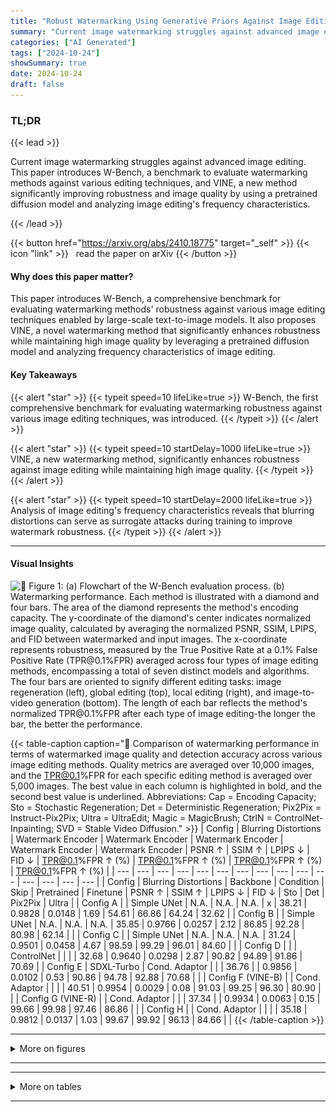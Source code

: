 ```yaml
---
title: "Robust Watermarking Using Generative Priors Against Image Editing: From Benchmarking to Advances"
summary: "Current image watermarking struggles against advanced image editing. This paper introduces W-Bench, a benchmark to evaluate watermarking methods against various editing techniques, and VINE, a new met....."
categories: ["AI Generated"]
tags: ["2024-10-24"]
showSummary: true
date: 2024-10-24
draft: false
---
```


### TL;DR


{{< lead >}}

Current image watermarking struggles against advanced image editing. This paper introduces W-Bench, a benchmark to evaluate watermarking methods against various editing techniques, and VINE, a new method significantly improving robustness and image quality by using a pretrained diffusion model and analyzing image editing's frequency characteristics.

{{< /lead >}}


{{< button href="https://arxiv.org/abs/2410.18775" target="_self" >}}
{{< icon "link" >}} &nbsp; read the paper on arXiv
{{< /button >}}

#### Why does this paper matter?
This paper introduces W-Bench, a comprehensive benchmark for evaluating watermarking methods' robustness against various image editing techniques enabled by large-scale text-to-image models.  It also proposes VINE, a novel watermarking method that significantly enhances robustness while maintaining high image quality by leveraging a pretrained diffusion model and analyzing frequency characteristics of image editing.
#### Key Takeaways

{{< alert "star" >}}
{{< typeit speed=10 lifeLike=true >}} W-Bench, the first comprehensive benchmark for evaluating watermarking robustness against various image editing techniques, was introduced. {{< /typeit >}}
{{< /alert >}}

{{< alert "star" >}}
{{< typeit speed=10 startDelay=1000 lifeLike=true >}} VINE, a new watermarking method, significantly enhances robustness against image editing while maintaining high image quality. {{< /typeit >}}
{{< /alert >}}

{{< alert "star" >}}
{{< typeit speed=10 startDelay=2000 lifeLike=true >}} Analysis of image editing's frequency characteristics reveals that blurring distortions can serve as surrogate attacks during training to improve watermark robustness. {{< /typeit >}}
{{< /alert >}}

------
#### Visual Insights

![](figures/figures_2_0.png "🔼 Figure 1: (a) Flowchart of the W-Bench evaluation process. (b) Watermarking performance. Each method is illustrated with a diamond and four bars. The area of the diamond represents the method's encoding capacity. The y-coordinate of the diamond's center indicates normalized image quality, calculated by averaging the normalized PSNR, SSIM, LPIPS, and FID between watermarked and input images. The x-coordinate represents robustness, measured by the True Positive Rate at a 0.1% False Positive Rate (TPR@0.1%FPR) averaged across four types of image editing methods, encompassing a total of seven distinct models and algorithms. The four bars are oriented to signify different editing tasks: image regeneration (left), global editing (top), local editing (right), and image-to-video generation (bottom). The length of each bar reflects the method's normalized TPR@0.1%FPR after each type of image editing-the longer the bar, the better the performance.")

{{< table-caption caption="🔽 Comparison of watermarking performance in terms of watermarked image quality and detection accuracy across various image editing methods. Quality metrics are averaged over 10,000 images, and the TPR@0.1%FPR for each specific editing method is averaged over 5,000 images. The best value in each column is highlighted in bold, and the second best value is underlined. Abbreviations: Cap = Encoding Capacity; Sto = Stochastic Regeneration; Det = Deterministic Regeneration; Pix2Pix = Instruct-Pix2Pix; Ultra = UltraEdit; Magic = MagicBrush; CtrlN = ControlNet-Inpainting; SVD = Stable Video Diffusion." >}}
| Config | Blurring Distortions | Watermark Encoder | Watermark Encoder | Watermark Encoder | Watermark Encoder | Watermark Encoder | PSNR ↑ | SSIM ↑ | LPIPS ↓ | FID ↓ | TPR@0.1%FPR ↑ (%) | TPR@0.1%FPR ↑ (%) | TPR@0.1%FPR ↑ (%) | TPR@0.1%FPR ↑ (%) |
| --- | --- | --- | --- | --- | --- | --- | --- | --- | --- | --- | --- | --- | --- | --- |
| Config | Blurring Distortions | Backbone | Condition | Skip | Pretrained | Finetune | PSNR ↑ | SSIM ↑ | LPIPS ↓ | FID ↓ | Sto | Det | Pix2Pix | Ultra |
| Config A |  | Simple UNet | N.A. | N.A. | N.A. | x | 38.21 | 0.9828 | 0.0148 | 1.69 | 54.61 | 66.86 | 64.24 | 32.62 |
| Config B |  | Simple UNet | N.A. | N.A. | N.A. | 35.85 | 0.9766 | 0.0257 | 2.12 | 86.85 | 92.28 | 80.98 | 62.14 |  |
| Config C |  | Simple UNet | N.A. | N.A. | N.A. | 31.24 | 0.9501 | 0.0458 | 4.67 | 98.59 | 99.29 | 96.01 | 84.60 |  |
| Config D |  |  | ControlNet |  |  |  | 32.68 | 0.9640 | 0.0298 | 2.87 | 90.82 | 94.89 | 91.86 | 70.69 |
| Config E | SDXL-Turbo | Cond. Adaptor |  |  | 36.76 |  | 0.9856 | 0.0102 | 0.53 | 90.86 | 94.78 | 92.88 | 70.68 |  |
| Config F (VINE-B) |  | Cond. Adaptor |  |  |  | 40.51 | 0.9954 | 0.0029 | 0.08 | 91.03 | 99.25 | 96.30 | 80.90 |  |
| Config G (VINE-R) |  | Cond. Adaptor |  |  | 37.34 |  | 0.9934 | 0.0063 | 0.15 | 99.66 | 99.98 | 97.46 | 86.86 |  |
| Config H |  | Cond. Adaptor |  |  |  | 35.18 | 0.9812 | 0.0137 | 1.03 | 99.67 | 99.92 | 96.13 | 84.66 |  |
{{< /table-caption >}}

------



<details>
<summary>More on figures
</summary>


![](figures/figures_4_0.png "🔼 Figure 2: Process for analyzing the impact of image editing on an image's frequency spectrum. In this example, the editing model Instruct-Pix2Pix, denoted as ∈(·), is employed. The function F(·) represents the Fourier transform, and we visualize its magnitude on a logarithmic scale.")

![](figures/figures_6_0.png "🔼 Figure 4: The overall framework of our method, VINE. We utilize the pretrained one-step text-to-image model SDXL-Turbo as the watermark encoder. A condition adaptor is incorporated to fuse the watermark with the image before passing the information to the VAE encoder. Zero-convolution layers (Zhang et al., 2023) and skip connections are added for better perceptual similarity. For decoding the watermark, we employ ConvNeXt-B (Liu et al., 2022b) as the decoder, with an additional fully connected layer to output a 100-bit watermark. Throughout the entire training process, the SDXL-Turbo text prompt is set to null prompt. Figure 9 shows the condition adaptor architecture.")

![](figures/figures_9_0.png "🔼 Figure 1: (a) Flowchart of the W-Bench evaluation process. (b) Watermarking performance. Each method is illustrated with a diamond and four bars. The area of the diamond represents the method's encoding capacity. The y-coordinate of the diamond's center indicates normalized image quality, calculated by averaging the normalized PSNR, SSIM, LPIPS, and FID between watermarked and input images. The x-coordinate represents robustness, measured by the True Positive Rate at a 0.1% False Positive Rate (TPR@0.1%FPR) averaged across four types of image editing methods, encompassing a total of seven distinct models and algorithms. The four bars are oriented to signify different editing tasks: image regeneration (left), global editing (top), local editing (right), and image-to-video generation (bottom). The length of each bar reflects the method's normalized TPR@0.1%FPR after each type of image editing-the longer the bar, the better the performance.")

![](figures/figures_25_0.png "🔼 Figure 11: The reconstruction quality of stochastic regeneration and deterministic regeneration. Please zoom in for a closer look.")

![](figures/figures_27_0.png "🔼 Figure 1: (a) Flowchart of the W-Bench evaluation process. (b) Watermarking performance. Each method is illustrated with a diamond and four bars. The area of the diamond represents the method's encoding capacity. The y-coordinate of the diamond's center indicates normalized image quality, calculated by averaging the normalized PSNR, SSIM, LPIPS, and FID between watermarked and input images. The x-coordinate represents robustness, measured by the True Positive Rate at a 0.1% False Positive Rate (TPR@0.1%FPR) averaged across four types of image editing methods, encompassing a total of seven distinct models and algorithms. The four bars are oriented to signify different editing tasks: image regeneration (left), global editing (top), local editing (right), and image-to-video generation (bottom). The length of each bar reflects the method's normalized TPR@0.1%FPR after each type of image editing-the longer the bar, the better the performance.")

![](figures/figures_28_0.png "🔼 Figure 1: (a) Flowchart of the W-Bench evaluation process. (b) Watermarking performance. Each method is illustrated with a diamond and four bars. The area of the diamond represents the method's encoding capacity. The y-coordinate of the diamond's center indicates normalized image quality, calculated by averaging the normalized PSNR, SSIM, LPIPS, and FID between watermarked and input images. The x-coordinate represents robustness, measured by the True Positive Rate at a 0.1% False Positive Rate (TPR@0.1%FPR) averaged across four types of image editing methods, encompassing a total of seven distinct models and algorithms. The four bars are oriented to signify different editing tasks: image regeneration (left), global editing (top), local editing (right), and image-to-video generation (bottom). The length of each bar reflects the method's normalized TPR@0.1%FPR after each type of image editing—the longer the bar, the better the performance.")

![](figures/figures_29_0.png "🔼 Figure 1: (a) Flowchart of the W-Bench evaluation process. (b) Watermarking performance. Each method is illustrated with a diamond and four bars. The area of the diamond represents the method's encoding capacity. The y-coordinate of the diamond's center indicates normalized image quality, calculated by averaging the normalized PSNR, SSIM, LPIPS, and FID between watermarked and input images. The x-coordinate represents robustness, measured by the True Positive Rate at a 0.1% False Positive Rate (TPR@0.1%FPR) averaged across four types of image editing methods, encompassing a total of seven distinct models and algorithms. The four bars are oriented to signify different editing tasks: image regeneration (left), global editing (top), local editing (right), and image-to-video generation (bottom). The length of each bar reflects the method's normalized TPR@0.1%FPR after each type of image editing-the longer the bar, the better the performance.")

![](figures/figures_32_0.png "🔼 Figure 1: (a) Flowchart of the W-Bench evaluation process. (b) Watermarking performance. Each method is illustrated with a diamond and four bars. The area of the diamond represents the method’s encoding capacity. The y-coordinate of the diamond’s center indicates normalized image quality, calculated by averaging the normalized PSNR, SSIM, LPIPS, and FID between watermarked and input images. The x-coordinate represents robustness, measured by the True Positive Rate at a 0.1% False Positive Rate (TPR@0.1%FPR) averaged across four types of image editing methods, encompassing a total of seven distinct models and algorithms. The four bars are oriented to signify different editing tasks: image regeneration (left), global editing (top), local editing (right), and image-to-video generation (bottom). The length of each bar reflects the method’s normalized TPR@0.1%FPR after each type of image editing—the longer the bar, the better the performance.")


</details>

------







------

<details>
<summary>More on tables
</summary>


{{< table-caption caption="🔽 Table 1: Comparison of watermarking performance in terms of watermarked image quality and detection accuracy across various image editing methods. Quality metrics are averaged over 10,000 images, and the TPR@0.1%FPR for each specific editing method is averaged over 5,000 images. The best value in each column is highlighted in bold, and the second best value is underlined. Abbreviations: Cap = Encoding Capacity; Sto = Stochastic Regeneration; Det = Deterministic Regeneration; Pix2Pix = Instruct-Pix2Pix; Ultra = UltraEdit; Magic = MagicBrush; CtrlN = ControlNet-Inpainting; SVD = Stable Video Diffusion." >}}
{{< /table-caption >}}

{{< table-caption caption="🔽 Comparison of watermarking performance in terms of watermarked image quality and detection accuracy across various image editing methods. Quality metrics are averaged over 10,000 images, and the TPR@0.1%FPR for each specific editing method is averaged over 5,000 images. The best value in each column is highlighted in bold, and the second best value is underlined. Abbreviations: Cap = Encoding Capacity; Sto = Stochastic Regeneration; Det = Deterministic Regeneration; Pix2Pix = Instruct-Pix2Pix; Ultra = UltraEdit; Magic = MagicBrush; CtrlN = ControlNet-Inpainting; SVD = Stable Video Diffusion." >}}
{{< /table-caption >}}

{{< table-caption caption="🔽 Comparison of watermarking performance in terms of watermarked image quality and detection accuracy across various image editing methods. Quality metrics are averaged over 10,000 images, and the TPR@0.1%FPR for each specific editing method is averaged over 5,000 images. The best value in each column is highlighted in bold, and the second best value is underlined. Abbreviations: Cap = Encoding Capacity; Sto = Stochastic Regeneration; Det = Deterministic Regeneration; Pix2Pix = Instruct-Pix2Pix; Ultra = UltraEdit; Magic = MagicBrush; CtrlN = ControlNet-Inpainting; SVD = Stable Video Diffusion." >}}
{{< /table-caption >}}

{{< table-caption caption="🔽 Comparison of watermarking performance in terms of watermarked image quality and detection accuracy across various image editing methods. Quality metrics are averaged over 10,000 images, and the TPR@0.1%FPR for each specific editing method is averaged over 5,000 images. The best value in each column is highlighted in bold, and the second best value is underlined. Abbreviations: Cap = Encoding Capacity; Sto = Stochastic Regeneration; Det = Deterministic Regeneration; Pix2Pix = Instruct-Pix2Pix; Ultra = UltraEdit; Magic = MagicBrush; CtrlN = ControlNet-Inpainting; SVD = Stable Video Diffusion." >}}
{{< /table-caption >}}

{{< table-caption caption="🔽 Comparison of watermarking performance in terms of watermarked image quality and detection accuracy across various image editing methods. Quality metrics are averaged over 10,000 images, and the TPR@0.1%FPR for each specific editing method is averaged over 5,000 images. The best value in each column is highlighted in bold, and the second best value is underlined. Abbreviations: Cap = Encoding Capacity; Sto = Stochastic Regeneration; Det = Deterministic Regeneration; Pix2Pix = Instruct-Pix2Pix; Ultra = UltraEdit; Magic = MagicBrush; CtrlN = ControlNet-Inpainting; SVD = Stable Video Diffusion." >}}
{{< /table-caption >}}


</details>

------

